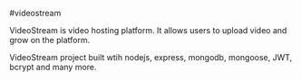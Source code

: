 #videostream

VideoStream is video hosting platform. It allows users to upload video and grow on the platform.

VideoStream project built wtih nodejs, express, mongodb, mongoose, JWT, bcrypt and many more.
